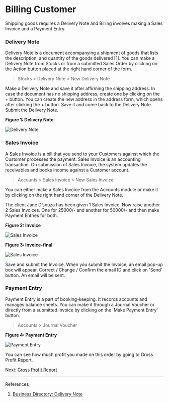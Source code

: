 # Billing Customer

<p class="lead"> Shipping goods requires a Delivery Note and Billing involves making a Sales Invoice and a Payment Entry.</p>

### Delivery Note

Delivery Note is a document accompanying a shipment of goods that lists the description, and quantity of the goods delivered [1]. You can make a Delivery Note from Stocks or from a submitted Sales Order by clicking on the Action button placed at the right hand corner of the form. 

> Stocks > Delivery Note > New Delivery Note 


Make a Delivery Note and save it after affirming the shipping address. In case the document has no shipping address, create one by clicking on the + button. You can create the new address in the address form, which opens after clicking the + button. Save it and come back to the Delivery Note. Submit the Delivery Note. 

__Figure 1: Delivery Note__

![Delivery Note](/assets/erpnext_org/images/erpnext/e-t-o-delivery-note-child-bed.png)

### Sales Invoice

A Sales Invoice is a bill that you send to your Customers against which the Customer processes the payment. Sales Invoice is an accounting transaction. On submission of Sales Invoice, the system updates the receivables and books income against a Customer account.

> Accounts > Sales Invoice > New Sales Invoice

You can either make a Sales Invoice from the Accounts module or make it by clicking on the right hand corner of the Delivery Note. 

The client Jane D’souza has been given 1 Sales Invoice. Now raise another 2  Sales Invoices. One for 25000/- and another for 50000/- and then make Payment Entries for both.

__Figure 2: Invoice__

![Sales Invoice](/assets/erpnext_org/images/erpnext/e-t-o-sales-invoice-2.png)

__Figure 3: Invoice-final__

![Sales Invoice](/assets/erpnext_org/images/erpnext/e-t-o-sales-invoice-3.png)


Save and submit the Invoice. When you submit the Invoice, an email pop-up box will appear. Correct / Change / Confirm the email ID and click on 'Send' button. An email will be sent.

### Payment Entry

Payment Entry is a part of booking-keeping. It records accounts and manages balance sheets. You can make it through a Journal Voucher or directly from a submitted Invoice by clicking on the 'Make Payment Entry' button.
 
> Accounts > Journal Voucher

__Figure 4: Payment Entry__

![Payment Entry](/assets/erpnext_org/images/erpnext/e-t-o-payment-entry-3.png)


You can see how much profit you made on this order by going to Gross Profit Report.

Next: [Gross Profit Report](/guide-books/engineer-to-order/gross-profit-report)


---

References

1. [Business Directory: Delivery Note](http://www.businessdictionary.com/definition/delivery-note.html)